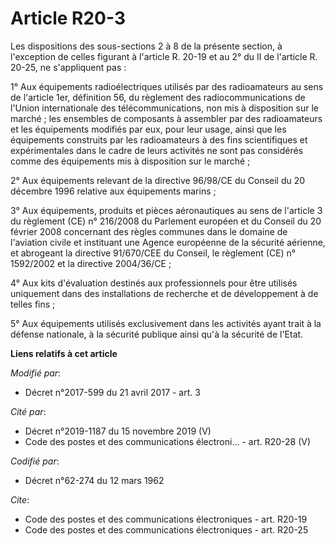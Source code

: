 # Article R20-3

Les dispositions des sous-sections 2 à 8 de la présente section, à l'exception de celles figurant à l'article R. 20-19 et au
2° du II de l'article R. 20-25, ne s'appliquent pas :

1° Aux équipements radioélectriques utilisés par des radioamateurs au sens de l'article 1er, définition 56, du règlement des
radiocommunications de l'Union internationale des télécommunications, non mis à disposition sur le marché ; les ensembles de
composants à assembler par des radioamateurs et les équipements modifiés par eux, pour leur usage, ainsi que les équipements
construits par les radioamateurs à des fins scientifiques et expérimentales dans le cadre de leurs activités ne sont pas
considérés comme des équipements mis à disposition sur le marché ;

2° Aux équipements relevant de la directive 96/98/CE du Conseil du 20 décembre 1996 relative aux équipements marins ;

3° Aux équipements, produits et pièces aéronautiques au sens de l'article 3 du règlement (CE) n° 216/2008 du Parlement
européen et du Conseil du 20 février 2008 concernant des règles communes dans le domaine de l'aviation civile et instituant
une Agence européenne de la sécurité aérienne, et abrogeant la directive 91/670/CEE du Conseil, le règlement (CE) n°
1592/2002 et la directive 2004/36/CE ;

4° Aux kits d'évaluation destinés aux professionnels pour être utilisés uniquement dans des installations de recherche et de
développement à de telles fins ;

5° Aux équipements utilisés exclusivement dans les activités ayant trait à la défense nationale, à la sécurité publique ainsi
qu'à la sécurité de l'Etat.

**Liens relatifs à cet article**

_Modifié par_:

  - Décret n°2017-599 du 21 avril 2017 - art. 3

_Cité par_:

  - Décret n°2019-1187 du 15 novembre 2019 (V)
  - Code des postes et des communications électroni... - art. R20-28 (V)

_Codifié par_:

  - Décret n°62-274 du 12 mars 1962

_Cite_:

  - Code des postes et des communications électroniques - art. R20-19
  - Code des postes et des communications électroniques - art. R20-25
